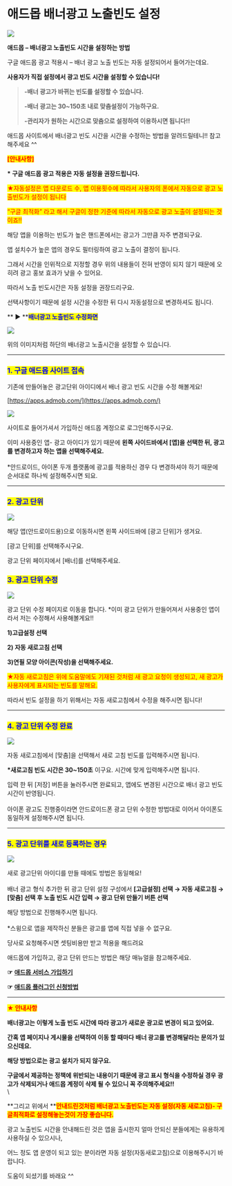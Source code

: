 # 애드몹 배너광고 노출빈도 설정

![](https://wp.swing2app.co.kr/wp-content/uploads/2018/10/%EC%95%A0%EB%93%9C%EB%AA%B9-%EB%B0%B0%EB%84%88-%EB%85%B8%EC%B6%9C.png)

**애드몹 – 배너광고 노출빈도 시간을 설정하는 방법**

구글 애드몹 광고 적용시 – 배너 광고 노출 빈도는 자동 설정되어서 들어가는데요.

**사용자가 직접 설정에서 광고 빈도 시간을 설정할 수 있습니다!**&#x20;

> **-배너 광고가 바뀌는 빈도를 설정할 수 있습니다.**
>
> **-배너 광고는 30\~150초 내로 맞춤설정이 가능하구요.**
>
> **-관리자가 원하는 시간으로 맞춤으로 설정하여 이용하시면 됩니다!!**

애드몹 사이트에서 배너광고 빈도 시간을 시간을 수정하는 방법을 알려드릴테니!! 참고해주세요 ^^

<mark style="color:red;">**\[안내사항]**</mark>

**\* 구글 애드몹 광고 적용은 자동 설정을 권장드립니다.**

<mark style="color:red;">★자동설정은 앱 다운로드 수, 앱  이용횟수에 따라서 사용자의 폰에서 자동으로 광고 노출빈도가 설정이 됩니다</mark>

<mark style="color:red;">“구글 최적화” 라고 해서 구글이 정한 기준에 따라서 자동으로 광고 노출이 설정되는 것이죠!!</mark>

해당 앱을 이용하는 빈도가 높은 핸드폰에서는 광고가 그만큼 자주 변경되구요.

앱 설치수가 높은 앱의 경우도 필터링하여 광고 노출이 결정이 됩니다.

그래서 시간을 인위적으로 지정할 경우 위의 내용들이 전혀 반영이 되지 않기 때문에 오히려 광고 홍보 효과가 낮을 수 있어요.

따라서 노출 빈도시간은 자동 설정을 권장드리구요.

선택사항이기 때문에 설정 시간을 수정한 뒤 다시 자동설정으로 변경하셔도 됩니다.



&#x20;** **<mark style="background-color:blue;">**▶**</mark>**  **<mark style="color:blue;">**배너광고 노출빈도 수정화면**</mark>&#x20;

![](https://wp.swing2app.co.kr/wp-content/uploads/2018/10/%EC%95%A0%EB%93%9C%EB%AA%B9%EA%B5%AC%EA%B8%80%EB%B0%B0%EB%84%88%EB%85%B8%EC%B6%9C%EB%B9%88%EB%8F%84.gif)

위의 이미지처럼 하단의 배너광고 노출시간을 설정할 수 있습니다.

***

### <mark style="color:blue;">**1. 구글 애드몹 사이트 접속**</mark>

기존에 만들어놓은 광고단위 아이디에서 배너 광고 빈도 시간을 수정 해볼게요!

[https://apps.admob.com/](https://apps.admob.com/)

![](https://wp.swing2app.co.kr/wp-content/uploads/2018/10/%EB%B0%B0%EB%84%88\_%EB%B9%88%EB%8F%841.png)

사이트로 들어가셔서 가입하신 애드몹 계정으로 로그인해주시구요.

이미 사용중인 앱- 광고 아이디가 있기 때문에 **왼쪽 사이드바에서 \[앱]을 선택한 뒤, 광고를 변경하고자 하는 앱을 선택해주세요.**\
\
\*안드로이드, 아이폰 두개 플랫폼에 광고를 적용하신 경우 다 변경하셔야 하기 때문에 순서대로 하나씩 설정해주시면 되요.

***

### <mark style="color:blue;">**2. 광고 단위**</mark>

![](https://wp.swing2app.co.kr/wp-content/uploads/2018/10/%EB%B0%B0%EB%84%88%EB%B9%88%EB%8F%842.png)

해당 앱(안드로이드용)으로 이동하시면 왼쪽 사이드바에 \[광고 단위]가 생겨요.&#x20;

\[광고 단위]를 선택해주시구요.

광고 단위 페이지에서 \[배너]를 선택해주세요.&#x20;



### <mark style="color:blue;">**3. 광고 단위 수정**</mark>

![](https://wp.swing2app.co.kr/wp-content/uploads/2018/10/%EB%B0%B0%EB%84%88%EB%B9%88%EB%8F%843.png)

광고 단위 수정 페이지로 이동을 합니다. \*이미 광고 단위가 만들어져서 사용중인 앱이라서 저는 수정해서 사용해볼게요!!

**1)고급설정 선택**

**2) 자동 새로고침 선택**

**3)연필 모양 아이콘(작성)을 선택해주세요.**

<mark style="color:red;">★자동 새로고침은 위에 도움말에도 기재된 것처럼 새 광고 요청이 생성되고, 새 광고가 사용자에게 표시되는 빈도를 말해요.</mark>

따라서 빈도 설정을 하기 위해서는 자동 새로고침에서 수정을 해주시면 됩니다!

***

### <mark style="color:blue;">**4. 광고 단위 수정 완료**</mark>

![](https://wp.swing2app.co.kr/wp-content/uploads/2018/10/%EB%B0%B0%EB%84%88%EB%B9%88%EB%8F%844.png)

자동 새로고침에서 \[맞춤]을 선택해서 새로 고침 빈도를 입력해주시면 됩니다.

**\*새로고침 빈도 시간은 30\~150초** 이구요. 시간에 맞게 입력해주시면 됩니다.&#x20;

입력 한 뒤 \[저장] 버튼을 눌러주시면 완료되고, 앱에도 변경된 시간으로 배너 광고 빈도시간이 반영됩니다.\
\
아이폰 광고도 진행중이라면 안드로이드폰 광고 단위 수정한 방법대로 이어서 아이폰도 동일하게 설정해주시면 됩니다.

***

### <mark style="color:blue;">**5. 광고 단위를 새로 등록하는 경우**</mark>

![](https://wp.swing2app.co.kr/wp-content/uploads/2018/10/%EB%B0%B0%EB%84%88%EB%B9%88%EB%8F%845.png)

새로 광고단위 아이디를 만들 때에도 방법은 동일해요!\
\
배너 광고 형식 추가한 뒤 광고 단위 설정 구성에서 **\[고급설정] 선택 → 자동 새로고침  → \[맞춤] 선택 후 노출 빈도 시간 입력 → 광고 단위 만들기 버튼 선택**&#x20;

해당 방법으로 진행해주시면 됩니다. \
\
\*스윙으로 앱을 제작하신 분들은 광고를 앱에 직접 넣을 수 없구요.

당사로 요청해주시면 셋팅비용만 받고 적용을 해드려요

애드몹에 가입하고, 광고 단위 만드는 방법은 해당 매뉴얼을 참고해주세요.

**☞** [**애드몹 서비스 가입하기**](admob-register.md)

**☞** [**애드몹 플러그인 신청방법**](admob-apply.md)

***

<mark style="color:red;">**★ 안내사항**</mark>

**배너광고는 이렇게 노출 빈도 시간에 따라 광고가 새로운 광고로 변경이 되고 있어요.**&#x20;

**간혹 앱 페이지나 게시물을 선택하여 이동 할 때마다 배너 광고를 변경해달라는 문의가 있으신데요.**

**해당 방법으로는 광고 설치가 되지 않구요.**&#x20;

**구글에서 제공하는 정책에 위반되는 내용이기 때문에 광고 표시 형식을 수정하실 경우 광고가 삭제되거나 애드몹 계정이 삭제 될 수 있으니 꼭 주의해주세요!!**\
\


**그리고 위에서 **<mark style="color:red;">**안내드린것처럼 배너광고 노출빈도는 자동 설정(자동 새로고침)- 구글최적화로 설정해놓는것이 가장 좋습니다.**</mark>

광고 노출빈도 시간을 안내해드린 것은 앱을 출시한지 얼마 안되신 분들에게는 유용하게 사용하실 수 있으시나,

어느 정도 앱 운영이 되고 있는 분이라면 자동 설정(자동새로고침)으로 이용해주시기 바랍니다.

도움이 되셨기를 바래요 ^^
